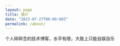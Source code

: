 ```yaml
---
layout: page
title: 简介
date: "2023-07-27T00:00:00Z"
permalink: /about/
---
```


个人碎碎念的技术博客，水平有限，大致上只能自娱自乐

<!-- This is the base Jekyll theme. You can find out more info about customizing your Jekyll theme, as well as basic Jekyll usage documentation at [jekyllrb.com](https://jekyllrb.com/)

You can find the source code for Minima at GitHub:
[jekyll][jekyll-organization] /
[minima](https://github.com/jekyll/minima)

You can find the source code for Jekyll at GitHub:
[jekyll][jekyll-organization] /
[jekyll](https://github.com/jekyll/jekyll)


[jekyll-organization]: https://github.com/jekyll -->
